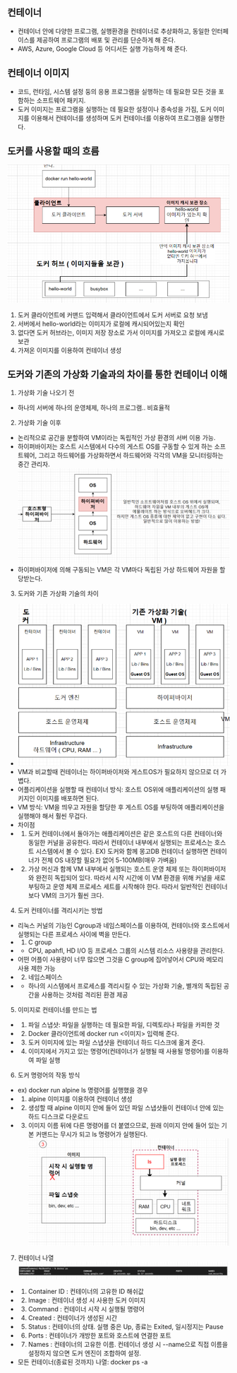 ## 컨테이너
- 컨테이너 안에 다양한 프로그램, 실행환경을 컨테이너로 추상화하고, 동일한 인터페이스를 제공하여 프로그램의
배포 및 관리를 단순하게 해 준다.
- AWS, Azure, Google Cloud 등 어디서든 실행 가능하게 해 준다.

## 컨테이너 이미지
- 코드, 런타임, 시스템 설정 둥의 응용 프로그램을 실행하는 데 필요한 모든 것을 포함하는 소프트웨어 패키지.
- 도커 이미지는 프로그램을 실행하는 데 필요한 설정이나 종속성을 가짐, 도커 이미지를 이용해서 컨테이너를 생성하며 도커 컨테이너를 이용하여
프로그램을 실행한다.

## 도커를 사용할 때의 흐름
![img.png](img.png)
1. 도커 클라이언트에 커맨드 입력해서 클라이언트에서 도커 서버로 요청 보냄
2. 서버에서 hello-world라는 이미지가 로컬에 캐시되어있는지 확인
3. 없다면 도커 허브라는, 이미지 저장 장소로 가서 이미지를 가져오고 로컬에 캐시로 보관
4. 가져온 이미지를 이용하여 컨테이너 생성

## 도커와 기존의 가상화 기술과의 차이를 통한 컨테이너 이해
1. 가상화 기술 나오기 전
- 하나의 서버에 하나의 운영체제, 하나의 프로그램..  비효율적

2. 가상화 기술 이후
- 논리적으로 공간을 분할하여 VM이라는 독립적인 가상 환경의 서버 이용 가능.
- 하이퍼바이저는 호스트 시스템에서 다수의 게스트 OS를 구동할 수 있게 하는 소프트웨어, 그리고 
하드웨어를 가상화하면서 하드웨어와 각각의 VM을 모니터링하는 중간 관리자.
![img_1.png](img_1.png)
- 하이퍼바이저에 의해 구동되는 VM은 각 VM마다 독립된 가상 하드웨어 자원을 할당받는다.

3. 도커와 기존 가상화 기술의 차이
- ![img_2.png](img_2.png)
- VM과 비교할때 컨테이너는 하이퍼바이저와 게스트OS가 필요하지 않으므로 더 가볍다.
- 어플리케이션을 실행할 때 컨테이너 방식: 호스트 OS위에 애플리케이션의 실행 패키지인 이미지를 배포하면 된다.
- VM 방식: VM을 띄우고 자원을 할당한 후 게스트 OS를 부팅하여 애플리케이션을 실행해야 해서 훨씬 무겁다.
- 차이점
- 1. 도커 컨테이너에서 돌아가는 애플리케이션은 같은 호스트의 다른 컨테이너와 동일한 커널을 공유한다. 따라서 컨테이너 내부에서 실행되는
프로세스는 호스트 시스템에서 볼 수 있다. EX) 도커와 함께 몽고DB 컨테이너 실행하면 컨테이너가 전체 OS 내장할 필요가 없어 5-100MB(매우 가벼움)
- 2. 가상 머신과 함께 VM 내부에서 실행되는 호스트 운영 체제 또는 하이퍼바이저와 완전히 독립되어 있다. 따라서 시작 시간에 이 VM
환경을 위해 커널을 새로 부팅하고 운영 체제 프로세스 세트를 시작해야 한다. 따라서 일반적인 컨테이너보다 VM의 크기가 훨씬 크다.

4. 도커 컨테이너를 격리시키는 방법
- 리눅스 커널의 기능인 Cgroup과 네임스페이스를 이용하여, 컨테이너와 호스트에서 실행되는 다른 프로세스 사이에 벽을 만든다.
- 1. C group
- - CPU, apahfl, HD I/O 등 프로세스 그룹의 시스템 리소스 사용량을 관리한다.
- 어떤 어플이 사용량이 너무 많으면 그것을 C group에 집어넣어서 CPU와 메모리 사용 제한 가능
- 2. 네임스페이스
- - 하나의 시스템에서 프로세스를 격리시킬 수 있는 가상화 기술, 별개의 독립된 공간을 사용하는 것처럼 격리된 환경 제공

5. 이미지로 컨테이너를 만드는 법
- 1. 파일 스냅샷: 파일을 실행하는 데 필요한 파일, 디렉토리나 파일을 카피한 것
- 2. Docker 클라이언트에 docker run <이미지> 입력해 준다.
- 3. 도커 이미지에 있는 파일 스냅샷을 컨테이너 하드 디스크에 옮겨 준다.
- 4. 이미지에서 가지고 있는 명령어(컨테이너가 실행될 때 사용될 명령어)를 이용하여 파일 실행

6. 도커 명령어의 작동 방식
- ex) docker run alpine ls 명령어를 실행했을 경우
- 1. alpine 이미지를 이용하여 컨테이너 생성
- 2. 생성할 때 alpine 이미지 안에 들어 있던 파일 스냅샷들이 컨테이너 안에 있는 하드 디스크로 다운로드
- 3. 이미지 이름 뒤에 다른 명령어를 더 붙였으므로, 원래 이미지 안에 들어 있는 기본 커맨드는 무시가 되고
ls 명령어가 실행된다.
![img_3.png](img_3.png)

7. 컨테이너 나열
![img_6.png](img_6.png)
- 1. Container ID : 컨테이너의 고유한 ID 해쉬값
- 2. Image : 컨테이너 생성 시 사용한 도커 이미지
- 3. Command : 컨테이너 시작 시 실행될 명령어
- 4. Created : 컨테이너가 생성된 시간
- 5. Status : 컨테이너의 상태. 실행 중은 Up, 종료는 Exited, 일시정지는 Pause
- 6. Ports : 컨테이너가 개방한 포트와 호스트에 연결한 포트
- 7. Names : 컨테이너의 고유한 이름. 컨테이너 생성 시 --name으로 직접 이름을 설정하지 않으면 도커 엔진이
조합하여 설정.
- 모든 컨테이너(종료된 것까지) 나열: docker ps -a


